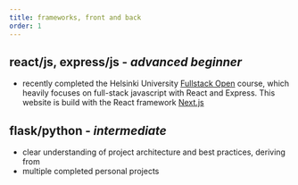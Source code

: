 ```yaml
---
title: frameworks, front and back
order: 1
---
```


## react/js, express/js - _advanced beginner_

- recently completed the Helsinki University [Fullstack Open](https://fullstackopen.com/) course, which heavily focuses on full-stack javascript with React and Express. This website is build with the React framework [Next.js](https://nextjs.org)

## flask/python - _intermediate_

- clear understanding of project architecture and best practices, deriving from
- multiple completed personal projects
